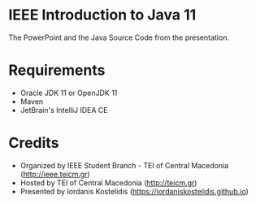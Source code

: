# IEEE Introduction to Java 11
The PowerPoint and the Java Source Code from the presentation.

# Requirements
* Oracle JDK 11 or OpenJDK 11
* Maven
* JetBrain's IntelliJ IDEA CE

# Credits
* Organized by IEEE Student Branch - TEI of Central Macedonia (http://ieee.teicm.gr)
* Hosted by TEI of Central Macedonia (http://teicm.gr)
* Presented by Iordanis Kostelidis (https://iordaniskostelidis.github.io)
